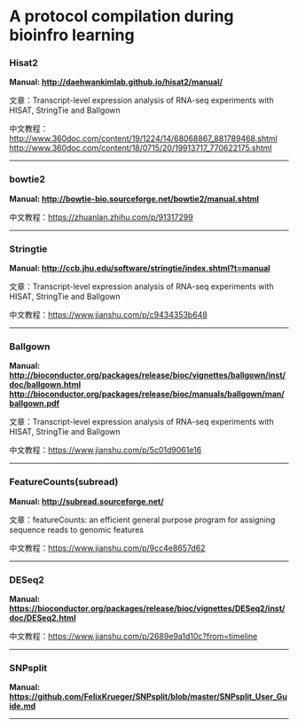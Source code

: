 # A protocol compilation during bioinfro learning

### Hisat2

**Manual: http://daehwankimlab.github.io/hisat2/manual/**

文章：Transcript-level expression analysis of RNA-seq experiments with HISAT, StringTie and Ballgown

中文教程：http://www.360doc.com/content/19/1224/14/68068867_881789468.shtml
http://www.360doc.com/content/18/0715/20/19913717_770622175.shtml

---

### bowtie2

**Manual: http://bowtie-bio.sourceforge.net/bowtie2/manual.shtml**

中文教程：https://zhuanlan.zhihu.com/p/91317299

---

### Stringtie

**Manual: http://ccb.jhu.edu/software/stringtie/index.shtml?t=manual**

文章：Transcript-level expression analysis of RNA-seq experiments with HISAT, StringTie and Ballgown

中文教程：https://www.jianshu.com/p/c9434353b648

---

### Ballgown

**Manual: http://bioconductor.org/packages/release/bioc/vignettes/ballgown/inst/doc/ballgown.html
http://bioconductor.org/packages/release/bioc/manuals/ballgown/man/ballgown.pdf**

文章：Transcript-level expression analysis of RNA-seq experiments with HISAT, StringTie and Ballgown

中文教程：https://www.jianshu.com/p/5c01d9061e16

---

### FeatureCounts(subread)

**Manual: http://subread.sourceforge.net/**

文章：featureCounts: an efficient general purpose program for assigning sequence reads to genomic features

中文教程：https://www.jianshu.com/p/9cc4e8657d62

---

### DESeq2

**Manual: https://bioconductor.org/packages/release/bioc/vignettes/DESeq2/inst/doc/DESeq2.html**

中文教程：https://www.jianshu.com/p/2689e9a1d10c?from=timeline

---

### SNPsplit

**Manual: https://github.com/FelixKrueger/SNPsplit/blob/master/SNPsplit_User_Guide.md**

---
